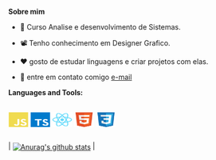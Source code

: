 

**Sobre mim**

- 💼 Curso Analise e desenvolvimento de Sistemas.

- 📽 Tenho conhecimento em Designer Grafico.

- ❤️ gosto de estudar linguagens e criar projetos com elas.

- 💬 entre em contato comigo [e-mail](jeanmede@icloud.com)

**Languages and Tools:**  

<div style="display: inline_block"><br>
  <img align="center" alt="Js" height="30" width="40" src="https://raw.githubusercontent.com/devicons/devicon/master/icons/javascript/javascript-plain.svg">
  <img align="center" alt="Ts" height="30" width="40" src="https://raw.githubusercontent.com/devicons/devicon/master/icons/typescript/typescript-plain.svg">
  <img align="center" alt="React" height="30" width="40" src="https://raw.githubusercontent.com/devicons/devicon/master/icons/react/react-original.svg">
  <img align="center" alt="HTML" height="30" width="40" src="https://raw.githubusercontent.com/devicons/devicon/master/icons/html5/html5-original.svg">
  <img align="center" alt="CSS" height="30" width="40" src="https://raw.githubusercontent.com/devicons/devicon/master/icons/css3/css3-original.svg">

##
 
 
 | <a href="https://github.com/jeanmede/github-readme-stats"><img align="center" src="https://github-readme-stats.vercel.app/api?username=jeanmede&show_icons=true&include_all_commits=true&theme=buefy&hide_border=true" alt="Anurag's github stats" /></a> |
 
 ##
 


 
